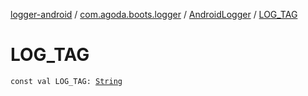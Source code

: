 [logger-android](../../index.md) / [com.agoda.boots.logger](../index.md) / [AndroidLogger](index.md) / [LOG_TAG](./-l-o-g_-t-a-g.md)

# LOG_TAG

`const val LOG_TAG: `[`String`](https://kotlinlang.org/api/latest/jvm/stdlib/kotlin/-string/index.html)